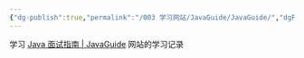 ```yaml
---
{"dg-publish":true,"permalink":"/003 学习网站/JavaGuide/JavaGuide/","dgPassFrontmatter":true,"created":"2024-05-08T11:12:47.021+08:00","updated":"2024-06-01T10:48:11.385+08:00"}
---
```


学习 [Java 面试指南 | JavaGuide](https://javaguide.cn) 网站的学习记录